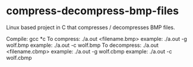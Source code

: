 # compress-decompress-bmp-files
Linux based project in C that compresses / decompresses BMP files. 

Compile: gcc *c 
To compress: ./a.out <color flag> <filename.bmp>
    example: ./a.out -g wolf.bmp
    example: ./a.out -c wolf.bmp
To decompress: ./a.out <color flag> <filename.cbmp>
    example: ./a.out -g wolf.cbmp
    example: ./a.out -c wolf.cbmp
